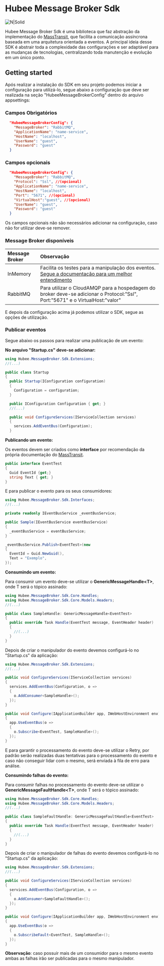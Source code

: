# Hubee Message Broker Sdk

![N|Solid](https://media-exp1.licdn.com/dms/image/C4E0BAQHOp41isf2byw/company-logo_200_200/0?e=1611792000&v=beta&t=R627Tkw1cwQgb-LjNTJh_4auJWQsQieuU4wHoyLfIDA)

Hubee Message Broker Sdk é uma biblioteca que faz abstração da implementação do [MassTransit](https://masstransit-project.com/), que facilita a comunicação assíncrona baseada em uma arquitetura orientada a eventos.  A principal ideia desse SDK é abstrair toda a complexidade das configurações e ser adaptável para as mudanças de tecnologias, centralizando toda manutenção e evolução em um único ponto.

## Getting started

Após realizar a instalação do SDK em seu projeto podemos iniciar a configuração para utilizá-lo, segue abaixo a configuração que deve ser realizada na seção "HubeeMessageBrokerConfig" dentro do arquivo appsettings:

### Campos Obrigatórios

```json
  "HubeeMessageBrokerConfig": {
    "MessageBroker": "RabbitMQ",
    "ApplicationName": "name-service",
    "HostName": "localhost",
    "UserName": "guest",
    "Password": "guest"
  }
```

### Campos opcionais

```json
  "HubeeMessageBrokerConfig": {
    "MessageBroker": "RabbitMQ",
    "Protocol": "Ssl", //(opcional)
    "ApplicationName": "name-service",
    "HostName": "localhost",
    "Port": "5671", //(opcional)
    "VirtualHost":"guest", //(opcional)
    "UserName": "guest",
    "Password": "guest"
  }
```

Os campos opcionais não são necessários adicionar na configuração, caso não for utilizar deve-se remover.

### Message Broker disponíveis

| Message Broker | Observação |
|:----|:----------|
| InMemory | Facilita os testes para a manipulação dos eventos. [Segue a documentação para um melhor entendimento](https://masstransit-project.com/usage/transports/in-memory.html) |
| RabbitMQ | Para utilizar o CloudAMQP para a hospedagem do broker deve-se adicionar o Protocol:"Ssl", Port:"5671" e o VirtualHost:"valor" |

E depois da configuração acima já podemos utilizar o SDK, segue as opções de utilização.

### Publicar eventos

Segue abaixo os passos para realizar uma publicação de um evento:

**No arquivo "Startup.cs" deve-se adicionar:**

```csharp
using Hubee.MessageBroker.Sdk.Extensions;
//(...)

public class Startup
{
  public Startup(IConfiguration configuration)
  {
    Configuration = configuration;
  }

  public IConfiguration Configuration { get; }
  //(...)

  public void ConfigureServices(IServiceCollection services)
  {
    services.AddEventBus(Configuration);
  }
```

**Publicando um evento:**

Os eventos devem ser criados como **interface** por recomendação da própria documentação do [MassTransit](https://masstransit-project.com/usage/messages.html#message-names).

```csharp
public interface EventTest
{
  Guid EventId {get;}
  string Text { get; }
}
```

E para publicar o evento para os seus consumidores:

```csharp
using Hubee.MessageBroker.Sdk.Interfaces;
//(...)

private readonly IEventBusService _eventBusService;

public Sample(IEventBusService eventBusService)
{
  _eventBusService = eventBusService;
}

_eventBusService.Publish<EventTest>(new
{
  EventId = Guid.NewGuid(),
  Text = "Exemplo",
});
```

**Consumindo um evento:**

Para consumir um evento deve-se utilizar o **GenericMessageHandle\<T>**, onde T será o tópico assinado:

```csharp
using Hubee.MessageBroker.Sdk.Core.Handles;
using Hubee.MessageBroker.Sdk.Core.Models.Headers;
//(...)

public class SampleHandle: GenericMessageHandle<EventTest>
{
  public override Task Handle(EventTest message, EventHeader header)
  {
    //(...)
  }
}
```

Depois de criar o manipulador do evento devemos configurá-lo no "Startup.cs" da aplicação:

```csharp
using Hubee.MessageBroker.Sdk.Extensions;
//(...)

public void ConfigureServices(IServiceCollection services)
{
  services.AddEventBus(Configuration, o =>
  {
    o.AddConsumer<SampleHandle>();
  });
}

public void Configure(IApplicationBuilder app, IWebHostEnvironment env)
{
  app.UseEventBus(o =>
  {
    o.Subscribe<EventTest, SampleHandle>();
  });
}
```

E para garantir o processamento do evento deve-se utilizar o Retry, por padrão serão realizadas duas tentativas para o processamento do evento e caso não conseguir lidar com o mesmo, será enviada à fila de erro para análise.

**Consumindo falhas do evento:**

Para consumir falhas no processamento do evento deve-se utilizar o **GenericMessageFaultHandle\<T>**, onde T será o tópico assinado:

```csharp
using Hubee.MessageBroker.Sdk.Core.Handles;
using Hubee.MessageBroker.Sdk.Core.Models.Headers;
//(...)

public class SampleFaultHandle: GenericMessageFaultHandle<EventTest>
{
  public override Task Handle(EventTest message, EventHeader header)
  {
    //(...)
  }
}
```

Depois de criar o manipulador de falhas do evento devemos configurá-lo no "Startup.cs" da aplicação:

```csharp
using Hubee.MessageBroker.Sdk.Extensions;
//(...)

public void ConfigureServices(IServiceCollection services)
{
  services.AddEventBus(Configuration, o =>
  {
    o.AddConsumer<SampleFaultHandle>();
  });
}

public void Configure(IApplicationBuilder app, IWebHostEnvironment env)
{
  app.UseEventBus(o =>
  {
    o.SubscribeFault<EventTest, SampleHandle>();
  });
}
```

**Observação**: caso possuir mais de um consumidor para o mesmo evento ambas as falhas irão ser publicadas para o mesmo manipulador.
